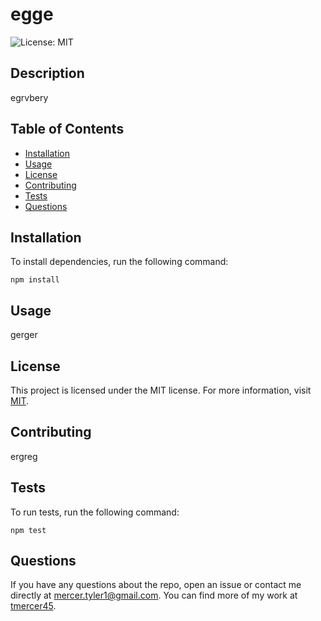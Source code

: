 # egge

  ![License: MIT](https://img.shields.io/badge/License-MIT-yellow.svg)
  
  ## Description
  
  egrvbery
  
  ## Table of Contents
  - [Installation](#installation)
  - [Usage](#usage)
  - [License](#license)
  - [Contributing](#contributing)
  - [Tests](#tests)
  - [Questions](#questions)
  
  ## Installation
  
  To install dependencies, run the following command:
  
  ```
  npm install
  ```
  
  ## Usage
  
  gerger
  
  ## License

  This project is licensed under the MIT license. For more information, visit [MIT](https://opensource.org/license/mit).
  
  
  ## Contributing
  
  ergreg
  
  ## Tests
  
  To run tests, run the following command:
  
  ```
  npm test
  ```
  
  ## Questions
  
  If you have any questions about the repo, open an issue or contact me directly at mercer.tyler1@gmail.com. You can find more of my work at [tmercer45](https://github.com/tmercer45/).

